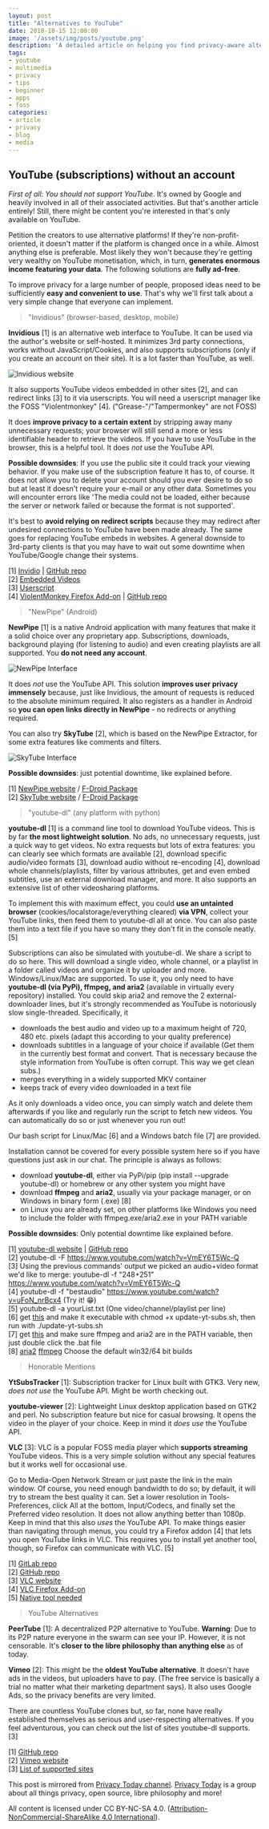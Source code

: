 ```yaml
---
layout: post
title: "Alternatives to YouTube"
date: 2018-10-15 12:00:00
image: '/assets/img/posts/youtube.png'
description: 'A detailed article on helping you find privacy-aware alternatives to YouTube'
tags:
- youtube
- multimedia
- privacy
- tips
- beginner
- apps
- foss
categories:
- article
- privacy
- blog
- media
---
```


## YouTube (subscriptions) without an account

_First of all: You should not support YouTube_. It's owned by Google and heavily involved in all of their associated activities. But that's another article entirely! Still, there might be content you're interested in that's only available on YouTube. 

Petition the creators to use alternative platforms! If they're non-profit-oriented, it doesn't matter if the platform is changed once in a while. Almost anything else is preferable. Most likely they won't because they're getting very wealthy on YouTube monetisation, which, in turn, **generates enormous income featuring your data**. The following solutions are **fully ad-free**.

To improve privacy for a large number of people, proposed ideas need to be sufficiently **easy and convenient to use**. That's why we'll first talk about a very simple change that everyone can implement.

> "Invidious" (browser-based, desktop, mobile)
  
**Invidious** [1] is an alternative web interface to YouTube. It can be used via the author's website or self-hosted. It minimizes 3rd party connections, works without JavaScript/Cookies, and also supports subscriptions (only if you create an account on their site). It is a lot faster than YouTube, as well.

![Invidious website](../assets/img/posts/invidious.jpg)

It also supports YouTube videos embedded in other sites [2], and can redirect links [3] to it via userscripts. You will need a userscript manager like the FOSS "Violentmonkey" [4]. ("Grease-"/"Tampermonkey" are not FOSS)

It does **improve privacy to a certain extent** by stripping away many unnecessary requests; your browser will still send a more or less identifiable header to retrieve the videos. If you have to use YouTube in the browser, this is a helpful tool. It does _not_ use the YouTube API.

**Possible downsides**: If you use the public site it could track your viewing behavior. If you make use of the subscription feature it has to, of course. It does not allow you to delete your account should you ever desire to do so but at least it doesn't require your e-mail or any other data. Sometimes you will encounter errors like 'The media could not be loaded, either because the server or network failed or because the format is not supported'. 

It's best to **avoid relying on redirect scripts** because they may redirect after undesired connections to YouTube have been made already. The same goes for replacing YouTube embeds in websites. A general downside to 3rd-party clients is that you may have to wait out some downtime when YouTube/Google change their systems.

[1] [Invidio](https://invidio.us/) | [GitHub repo](https://github.com/omarroth/invidious)<br />
[2] [Embedded Videos](https://greasyfork.org/en/scripts/370442-invidious-embed)<br />
[3] [Userscript](https://greasyfork.org/en/scripts/370461-invidious-redirect)<br />
[4] [ViolentMonkey Firefox Add-on](https://addons.mozilla.org/en-US/firefox/addon/violentmonkey/) | [GitHub repo](https://github.com/violentmonkey/violentmonkey)

> "NewPipe" (Android)

**NewPipe** [1] is a native Android application with many features that make it a solid choice over any proprietary app. Subscriptions, downloads, background playing (for listening to audio) and even creating playlists are all supported. You **do not need any account**.

![NewPipe Interface](../assets/img/posts/newpipe.jpg)

It does _not_ use the YouTube API. This solution **improves user privacy immensely** because, just like Invidious, the amount of requests is reduced to the absolute minimum required. It also registers as a handler in Android so **you can open links directly in NewPipe** - no redirects or anything required.

You can also try **SkyTube** [2], which is based on the NewPipe Extractor, for some extra features like comments and filters.

![SkyTube Interface](../assets/img/posts/skytube.jpg)

**Possible downsides**: just potential downtime, like explained before.

[1] [NewPipe website](https://newpipe.schabi.org/) / [F-Droid Package](https://f-droid.org/packages/org.schabi.newpipe/)<br />
[2] [SkyTube website](http://skytube-app.com/) / [F-Droid Package](https://f-droid.org/repository/browse/?fdid=free.rm.skytube.oss)

> "youtube-dl" (any platform with python)

**youtube-dl** [1] is a command line tool to download YouTube videos. This is by far **the most lightweight solution**. No ads, no unnecessary requests, just a quick way to get videos. No extra requests but lots of extra features: you can clearly see which formats are available [2], download specific audio/video formats [3], download audio without re-encoding [4], download whole channels/playlists, filter by various attributes, get and even embed subtitles, use an external download manager, and more. It also supports an extensive list of other videosharing platforms.

To implement this with maximum effect, you could **use an untainted browser** (cookies/localstorage/everything cleared) **via VPN**, collect your YouTube links, then feed them to youtube-dl all at once. You can also paste them into a text file if you have so many they don't fit in the console neatly. [5]

Subscriptions can also be simulated with youtube-dl. We share a script to do so here. This will download a single video, whole channel, or a playlist in a folder called videos and organize it by uploader and more. Windows/Linux/Mac are supported. To use it, you only need to have **youtube-dl (via PyPi), ffmpeg, and aria2** (available in virtually every repository) installed. You could skip aria2 and remove the 2 external-downloader lines, but it's strongly recommended as YouTube is notoriously slow single-threaded. Specifically, it

- downloads the best audio and video up to a maximum height of 720, 480 etc. pixels (adapt this according to your quality preference)
- downloads subtitles in a language of your choice if available (Get them in the currently best format and convert. That is necessary because the style information from YouTube is often corrupt. This way we get clean subs.)
- merges everything in a widely supported MKV container
- keeps track of every video downloaded in a text file

As it only downloads a video once, you can simply watch and delete them afterwards if you like and regularly run the script to fetch new videos. You can automatically do so or just whenever you run out!

Our bash script for Linux/Mac [6] and a Windows batch file [7] are provided.

Installation cannot be covered for every possible system here so if you have questions just ask in our chat. The principle is always as follows:

- download **youtube-dl**, either via PyPi/pip (pip install --upgrade youtube-dl) or homebrew or any other system you might have
- download **ffmpeg** and **aria2**, usually via your package manager, or on Windows in binary form (.exe) [8]
- on Linux you are already set, on other platforms like Windows you need to include the folder with ffmpeg.exe/aria2.exe in your PATH variable

**Possible downsides**: Only potential downtime like explained before.

[1] [youtube-dl website](https://rg3.github.io/youtube-dl/) | [GitHub repo](https://github.com/rg3/youtube-dl/)<br />
[2] youtube-dl -F https://www.youtube.com/watch?v=VmEY6T5Wc-Q<br />
[3] Using the previous commands' output we picked an audio+video format we'd like to merge: youtube-dl -f "248+251" https://www.youtube.com/watch?v=VmEY6T5Wc-Q<br />
[4] youtube-dl -f "bestaudio" https://www.youtube.com/watch?v=uFoN_nrBcx4 (Try it! 😁)<br />
[5] youtube-dl -a yourList.txt (One video/channel/playlist per line)<br />
[6] get [this](https://sunbirdgrove.com/~pt/update-yt-subs.html) and make it executable with chmod +x update-yt-subs.sh, then run with ./update-yt-subs.sh<br />
[7] get [this](https://sunbirdgrove.com/~pt/update-yt-subs-batch.html) and make sure ffmpeg and aria2 are in the PATH variable, then just double click the .bat file<br />
[8] [aria2](https://github.com/aria2/aria2/releases/) [ffmpeg](https://ffmpeg.zeranoe.com/builds/) Choose the default win32/64 bit builds

> Honorable Mentions

**YtSubsTracker** [1]: Subscription tracker for Linux built with GTK3. Very new, _does not use_ the YouTube API. Might be worth checking out.

**youtube-viewer** [2]: Lightweight Linux desktop application based on GTK2 and perl. No subscription feature but nice for casual browsing. It opens the video in the player of your choice. Keep in mind it _does use_ the YouTube API.

**VLC** [3]: VLC is a popular FOSS media player which **supports streaming** YouTube videos. This is a very simple solution without any special features but it works well for occasional use.

Go to Media-Open Network Stream or just paste the link in the main window. Of course, you need enough bandwidth to do so; by default, it will try to stream the best quality it can. Set a lower resolution in Tools-Preferences, click All at the bottom, Input/Codecs, and finally set the Preferred video resolution. It does not allow anything better than 1080p. Keep in mind that this also _uses_ the YouTube API. To make things easier than navigating through menus, you could try a Firefox addon [4] that lets you open YouTube links in VLC. This requires you to install yet another tool, though, so Firefox can communicate with VLC. [5]

[1] [GitLab repo](https://gitlab.com/Mis012/YtSubsTracker)<br />
[2] [GitHub repo](https://github.com/trizen/youtube-viewer)<br />
[3] [VLC website](https://www.videolan.org/vlc/)<br />
[4] [VLC Firefox Add-on](https://addons.mozilla.org/en-US/firefox/addon/open-in-vlc-videolan/)<br />
[5] [Native tool needed](https://github.com/alexmarcoo/open-in-native-client/releases)

> YouTube Alternatives

**PeerTube** [1]: A decentralized P2P alternative to YouTube. **Warning**: Due to its P2P nature everyone in the swarm can see your IP. However, it is not censorable. It's **closer to the libre philosophy than anything else** as of today.

**Vimeo** [2]: This might be the **oldest YouTube alternative**. It doesn't have ads in the videos, but uploaders have to pay. (The free service is basically a trial no matter what their marketing department says). It also uses Google Ads, so the privacy benefits are very limited.

There are countless YouTube clones but, so far, none have really established themselves as serious and user-respecting alternatives. If you feel adventurous, you can check out the list of sites youtube-dl supports. [3]

[1] [GitHub repo](https://github.com/Chocobozzz/PeerTube)<br />
[2] [Vimeo website](https://vimeo.com)<br />
[3] [List of supported sites](https://github.com/rg3/youtube-dl/tree/master/youtube_dl/extractor)

This post is mirrored from [Privacy Today channel](https://t.me/privacytoday). [Privacy Today](https://t.me/joinchat/Awg5A0UW-tzOLX7zMoTDog) is a group about all things privacy, open source, libre philosophy and more!

All content is licensed under CC BY-NC-SA 4.0. ([Attribution-NonCommercial-ShareAlike 4.0 International](https://creativecommons.org/licenses/by-nc-sa/4.0/)).
